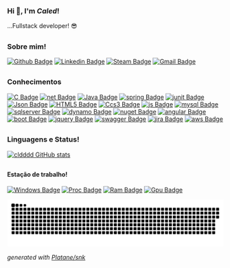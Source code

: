 ### Hi 👋, I'm _Caled_!

...Fullstack developer! :sunglasses:
##

### Sobre mim!

[![Github Badge](https://img.shields.io/badge/-Github-gray?style=for-the-badge&logo=Github&logoColor=white&link=https://github.com/cldddd)](https://github.com/cldddd)
[![Linkedin Badge](https://img.shields.io/badge/-LinkedIn-blue?style=for-the-badge&logo=Linkedin&logoColor=white&link=https://www.linkedin.com/in/caledcyrino/)](https://www.linkedin.com/in/caledcyrino/)
[![Steam Badge](https://img.shields.io/badge/-Steam-000?style=for-the-badge&logo=Steam&logoColor=white&link=https://steamcommunity.com/id/cldddd)](https://steamcommunity.com/id/cldddd)
[![Gmail Badge](https://img.shields.io/badge/-Gmail-red?style=for-the-badge&logo=Gmail&logoColor=white&link=mailto:caledcyrino@gmail.com)](mailto:caledcyrino@gmail.com)
##

### Conhecimentos
[![C Badge](https://img.shields.io/badge/C%23-239120?style=for-the-badge&logo=c-sharp&logoColor=white)](#)
[![net Badge](https://img.shields.io/badge/.NET-512BD4?style=for-the-badge&logo=dotnet&logoColor=white)](#)
[![Java Badge](https://img.shields.io/badge/Java-ED8B00?style=for-the-badge&logo=java&logoColor=white)](#)
[![spring Badge](https://img.shields.io/badge/Spring_Boot-F2F4F9?style=for-the-badge&logo=spring-boot)](#)
[![junit Badge](https://img.shields.io/badge/Junit5-25A162?style=for-the-badge&logo=junit5&logoColor=white)](#)
[![Json Badge](https://img.shields.io/badge/json-5E5C5C?style=for-the-badge&logo=json&logoColor=white)](#)
[![HTML5 Badge](https://img.shields.io/badge/HTML5-E34F26?style=for-the-badge&logo=html5&logoColor=white)](#)
[![Ccs3 Badge](https://img.shields.io/badge/CSS3-1572B6?style=for-the-badge&logo=css3&logoColor=white)](#)
[![js Badge](https://img.shields.io/badge/JavaScript-F7DF1E?style=for-the-badge&logo=javascript&logoColor=black)](#)
[![mysql Badge](	https://img.shields.io/badge/MySQL-00000F?style=for-the-badge&logo=mysql&logoColor=white)](#)
[![sqlserver Badge](https://img.shields.io/badge/Microsoft%20SQL%20Sever-CC2927?style=for-the-badge&logo=microsoft%20sql%20server&logoColor=white)](#)
[![dynamo Badge](https://img.shields.io/badge/Amazon%20DynamoDB-4053D6?style=for-the-badge&logo=Amazon%20DynamoDB&logoColor=white)](#)
[![nuget Badge](https://img.shields.io/badge/NuGet-004880?style=for-the-badge&logo=nuget&logoColor=white)](#)
[![angular Badge](https://img.shields.io/badge/Angular-DD0031?style=for-the-badge&logo=angular&logoColor=white)](#)
[![boot Badge](https://img.shields.io/badge/Bootstrap-563D7C?style=for-the-badge&logo=bootstrap&logoColor=white)](#)
[![jquery Badge](https://img.shields.io/badge/jQuery-0769AD?style=for-the-badge&logo=jquery&logoColor=white)](#)
[![swagger Badge](https://img.shields.io/badge/Swagger-85EA2D?style=for-the-badge&logo=Swagger&logoColor=white)](#)
[![jira Badge](https://img.shields.io/badge/Jira-0052CC?style=for-the-badge&logo=Jira&logoColor=white)](#)
[![aws Badge](https://img.shields.io/badge/Amazon_AWS-232F3E?style=for-the-badge&logo=amazon-aws&logoColor=white)](#)


##
### Linguagens e Status!

[![cldddd GitHub stats](https://github-readme-stats.vercel.app/api?username=cldddd&show_icons=true&theme=highcontrast&include_all_commits=true&count_private=trued)](https://github.com/cldddd/github-readme-stats)
<!--[![cldddd GitHub stats](https://github-readme-stats.vercel.app/api/top-langs/?username=cldddd&layout=compact&langs_count=7&theme=highcontrast)](https://github.com/cldddd/github-readme-stats)-->

##

#### Estação de trabalho!

[![Windows Badge](https://img.shields.io/badge/Windows-0078D6?style=for-the-badge&logo=windows&logoColor=white)](#)
[![Proc Badge](https://img.shields.io/badge/AMD-Ryzen_7_3800X-ED1C24?style=for-the-badge&logo=amd&logoColor=white)](#)
[![Ram Badge](https://img.shields.io/badge/RAM-16GB-%230071C5.svg?&style=for-the-badge&logoColor=white)](#)
[![Gpu Badge](	https://img.shields.io/badge/NVIDIA-GTX1070ti-76B900?style=for-the-badge&logo=nvidia&logoColor=white)](#)


![github contribution grid snake animation](https://raw.githubusercontent.com/cldddd/cldddd/output/github-contribution-grid-snake.svg)

_generated with [Platane/snk](https://github.com/cldddd/snk)_
<!--
**cldddd/cldddd** is a ✨ _special_ ✨ repository because its `README.md` (this file) appears on your GitHub profile.

Here are some ideas to get you started:

- 🔭 I’m currently working on ...
- 🌱 I’m currently learning ...
- 👯 I’m looking to collaborate on ...
- 🤔 I’m looking for help with ...
- 💬 Ask me about ...
- 📫 How to reach me: ...
- 😄 Pronouns: ...
- ⚡ Fun fact: ...
-->
